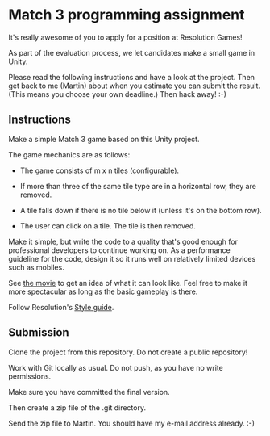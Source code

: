 # Match 3 programming assignment

It's really awesome of you to apply for a position at Resolution Games!

As part of the evaluation process, we let candidates make a small game in Unity.

Please read the following instructions and have a look at the project.
Then get back to me (Martin) about when you estimate you can submit the result.
(This means you choose your own deadline.)
Then hack away! :-)

## Instructions

Make a simple Match 3 game based on this Unity project.

The game mechanics are as follows:

  * The game consists of m x n tiles (configurable).

  * If more than three of the same tile type are in a horizontal row, they are removed.

  * A tile falls down if there is no tile below it (unless it's on the bottom row).

  * The user can click on a tile. The tile is then removed.

Make it simple, but write the code to a quality that's good enough for professional developers to continue working on.
As a performance guideline for the code, design it so it runs well on relatively limited devices such as mobiles.

See [the movie](https://drive.google.com/file/d/0Bwkg9csM9h-BWVhsOWxWM0JMUFU/view?usp=sharing)
to get an idea of what it can look like.
Feel free to make it more spectacular as long as the basic gameplay is there.

Follow Resolution's [Style guide](StyleGuide.pdf).

## Submission

Clone the project from this repository.
Do not create a public repository!

Work with Git locally as usual. Do not push, as you have no write permissions.

Make sure you have committed the final version.

Then create a zip file of the .git directory.

Send the zip file to Martin. You should have my e-mail address already. :-)
